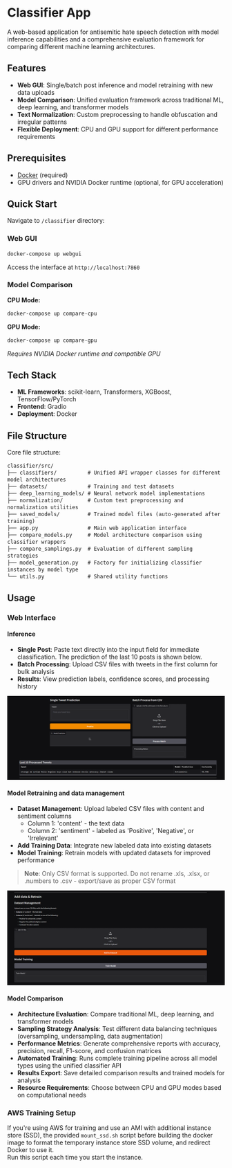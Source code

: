 # Classifier App

A web-based application for antisemitic hate speech detection with model inference capabilities and a comprehensive evaluation framework for comparing different machine learning architectures.

## Features

- **Web GUI**: Single/batch post inference and model retraining with new data uploads
- **Model Comparison**: Unified evaluation framework across traditional ML, deep learning, and transformer models
- **Text Normalization**: Custom preprocessing to handle obfuscation and irregular patterns
- **Flexible Deployment**: CPU and GPU support for different performance requirements

## Prerequisites

- [Docker](https://www.docker.com/get-started) (required)
- GPU drivers and NVIDIA Docker runtime (optional, for GPU acceleration)

## Quick Start

Navigate to `/classifier` directory:

### Web GUI
```bash
docker-compose up webgui
```
Access the interface at `http://localhost:7860`

### Model Comparison
**CPU Mode:**
```bash
docker-compose up compare-cpu
```

**GPU Mode:**
```bash
docker-compose up compare-gpu
```
*Requires NVIDIA Docker runtime and compatible GPU*

## Tech Stack

- **ML Frameworks**: scikit-learn, Transformers, XGBoost, TensorFlow/PyTorch
- **Frontend**: Gradio
- **Deployment**: Docker

## File Structure

Core file structure:

```
classifier/src/
├── classifiers/          # Unified API wrapper classes for different model architectures
├── datasets/             # Training and test datasets
├── deep_learning_models/ # Neural network model implementations
├── normalization/        # Custom text preprocessing and normalization utilities
├── saved_models/         # Trained model files (auto-generated after training)
├── app.py                # Main web application interface
├── compare_models.py     # Model architecture comparison using classifier wrappers
├── compare_samplings.py  # Evaluation of different sampling strategies
├── model_generation.py   # Factory for initializing classifier instances by model type
└── utils.py              # Shared utility functions
```

## Usage

### Web Interface

#### Inference
- **Single Post**: Paste text directly into the input field for immediate classification. The prediction of the last 10 posts is shown below.
- **Batch Processing**: Upload CSV files with tweets in the first column for bulk analysis
- **Results**: View prediction labels, confidence scores, and processing history

![Web Interface - Inference](assets/inference-interface.png)

#### Model Retraining and data management
- **Dataset Management**: Upload labeled CSV files with content and sentiment columns
  - Column 1: 'content' - the text data
  - Column 2: 'sentiment' - labeled as 'Positive', 'Negative', or 'Irrelevant'
- **Add Training Data**: Integrate new labeled data into existing datasets
- **Model Training**: Retrain models with updated datasets for improved performance

> **Note**: Only CSV format is supported. Do not rename .xls, .xlsx, or .numbers to .csv - export/save as proper CSV format

![Web Interface - Training](assets/retrain-interface.png)

#### Model Comparison
- **Architecture Evaluation**: Compare traditional ML, deep learning, and transformer models
- **Sampling Strategy Analysis**: Test different data balancing techniques (oversampling, undersampling, data augmentation)
- **Performance Metrics**: Generate comprehensive reports with accuracy, precision, recall, F1-score, and confusion matrices
- **Automated Training**: Runs complete training pipeline across all model types using the unified classifier API
- **Results Export**: Save detailed comparison results and trained models for analysis
- **Resource Requirements**: Choose between CPU and GPU modes based on computational needs

### AWS Training Setup

If you're using AWS for training and use an AMI with additional instance store (SSD), the provided `mount_ssd.sh` script before building the docker image to format the temporary instance store SSD volume, and redirect Docker to use it.  
Run this script each time you start the instance.
